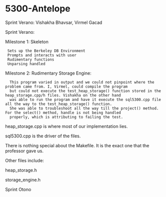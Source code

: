 # 5300-Antelope

Sprint Verano: Vishakha Bhavsar, Virmel Gacad

Sprint Verano:

  Milestone 1: Skeleton
  
     Sets up the Berkeley DB Environment
     Prompts and interacts with user
     Rudimentary functions
     Unparsing handled
     
  Milestone 2: Rudimentary Storage Engine:
    
      This program varied in output and we could not pinpoint where the problem came from. I, Virmel, could compile the program 
      but could not execute the test_heap_storage() function stored in the heap_storage.cpp/h files. Vishakha on the other hand 
      was able to run the program and have it execute the sql5300.cpp file all the way to the test_heap_storage() function.
      She was able to troubleshoot all the way till the project() method. For the select() method, handle is not being handled
      properly, which is attributing to failing the test.
      
 heap_storage.cpp is where most of our implementation lies.
 
 sql5300.cpp is the driver of the files.
 
 There is nothing special about the Makefile. It is the exact one that the professor gave us.
 
 Other files include:
 
 heap_storage.h
 
 storage_engine.h
 
 
Sprint Otono
    
